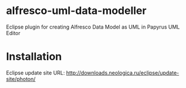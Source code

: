 # alfresco-uml-data-modeller
Eclipse plugin for creating Alfresco Data Model as UML in Papyrus UML Editor
# Installation
Eclipse update site URL: http://downloads.neologica.ru/eclipse/update-site/photon/
